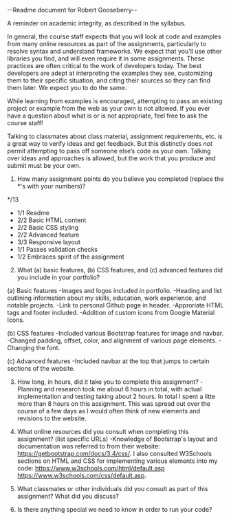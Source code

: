 --Readme document for Robert Gooseberry--

A reminder on academic integrity, as described in the syllabus.

In general, the course staff expects that you will look at code and examples from many online resources as part of the assignments, particularly to resolve syntax and understand frameworks. We expect that you'll use other libraries you find, and will even require it in some assignments. These practices are often critical to the work of developers today. The best developers are adept at interpreting the examples they see, customizing them to their specific situation, and citing their sources so they can find them later. We expect you to do the same.

While learning from examples is encouraged, attempting to pass an existing project or example from the web as your own is not allowed. If you ever have a question about what is or is not appropriate, feel free to ask the course staff!

Talking to classmates about class material, assignment requirements, etc. is a great way to verify ideas and get feedback. But this distinctly does *not* permit attempting to pass off someone else’s code as your own. Talking over ideas and approaches is allowed, but the work that you produce and submit must be your own.

1. How many assignment points do you believe you completed (replace the *'s with your numbers)?

*/13
- 1/1 Readme
- 2/2 Basic HTML content
- 2/2 Basic CSS styling
- 2/2 Advanced feature
- 3/3 Responsive layout
- 1/1 Passes validation checks
- 1/2 Embraces spirit of the assignment

2. What (a) basic features, (b) CSS features, and (c) advanced features did you include in your portfolio?

(a) Basic features
  -Images and logos included in portfolio.
  -Heading and list outlining information about my skills, education, work experience, and notable projects.
  -Link to personal Github page in header.
  -Approriate HTML tags and footer included.
  -Addition of custom icons from Google Material Icons.

(b) CSS features
  -Included various Bootstrap features for image and navbar.
  -Changed padding, offset, color, and alignment of various page elements.
  -Changing the font.

(c) Advanced features
  -Included navbar at the top that jumps to certain sections of the website.

3. How long, in hours, did it take you to complete this assignment?
  -Planning and research took me about 6 hours in total, with actual implementation and testing taking about 2 hours. In total I spent a litte more than 8 hours on this assignment. This was spread out over the course of a few days as I would often think of new elements and revisions to the website.

4. What online resources did you consult when completing this assignment? (list specific URLs)
  -Knowledge of Bootstrap's layout and documentation was referred to from their website: https://getbootstrap.com/docs/3.4/css/. I also consulted W3Schools sections on HTML and CSS for implementing various elements into my code: https://www.w3schools.com/html/default.asp https://www.w3schools.com/css/default.asp. 


5. What classmates or other individuals did you consult as part of this assignment? What did you discuss?



6. Is there anything special we need to know in order to run your code?

